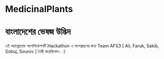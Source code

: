 # MedicinalPlants
বাংলাদেশের ভেষজ উদ্ভিদ
====================
এই অ্যান্ড্রোয়েড অ্যপলিকেশনটি  Hackathon এ অংশগ্রহনের জন্য Team AFS3 [ Ali, Faruk, Sakib, Sobuj, Sourov ] তৈরী করেছিলাম। :)

